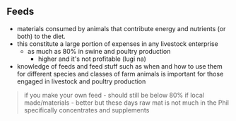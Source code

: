 ## Feeds
- materials consumed by animals that contribute energy and nutrients (or both) to the diet.
- this constitute a large portion of expenses in any livestock enterprise
	- as much as 80% in swine and poultry production
		- higher and it's not profitable (lugi na)
- knowledge of feeds and feed stuff such as when and how to use them for different species and classes of farm animals is important for those engaged in livestock and poultry production
> if you make your own feed - should still be below 80%
> if local made/materials - better
> but these days raw mat is not much in the Phil
> 	specifically concentrates and supplements
